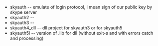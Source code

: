 * skyauth -- emulate of login protocol, i mean sign of our public key by skype server
* skyauth2 --
* skyauth3 --
* skyauth4_dll -- dll project for skyauth3 or for skyauth5
* skyauth5l -- version of .lib for dll (without exit-s and with errors catch and processing)